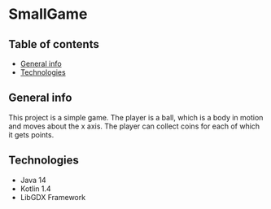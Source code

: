 # SmallGame
## Table of contents
* [General info](#general-info)
* [Technologies](#technologies)
## General info
This project is a simple game. The player is a ball, which is a body in motion and moves about the x axis. The player can collect coins for each of which it gets points.
## Technologies
* Java 14
* Kotlin 1.4
* LibGDX Framework
